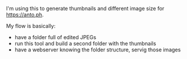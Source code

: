 I'm using this to generate thumbnails and different image size for https://anto.ph.

My flow is basically:
- have a folder full of edited JPEGs
- run this tool and build a second folder with the thumbnails
- have a webserver knowing the folder structure, servig those images
